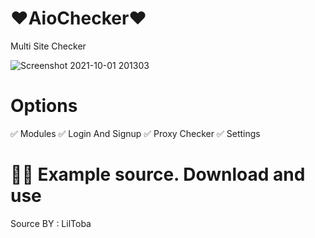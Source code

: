 # ❤️AioChecker❤️
Multi Site Checker

![Screenshot 2021-10-01 201303](https://i.imgur.com/3AsZkEf.jpg)


# Options
✅ Modules
✅ Login And Signup
✅ Proxy Checker
✅ Settings



# 🧑‍💻 Example source. Download and use

Source BY : LilToba
